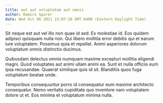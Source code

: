 ```yaml
---
title: aut aut voluptatem aut omnis
author: Ramiro Sporer
date: Wed Oct 06 2021 23:07:28 GMT-0400 (Eastern Daylight Time)
---
```

Sit neque est aut vel illo non quae id sed. Ex molestiae id. Eos quidem adipisci quisquam nulla non. Qui libero mollitia error debitis qui et earum iure voluptatem. Possimus quia et repellat. Animi asperiores dolorum voluptatum omnis distinctio ducimus.

 Quibusdam delectus omnis numquam maxime excepturi mollitia eligendi magni. Quod voluptates aut animi ullam animi ea. Sunt et nulla officiis eum ipsa recusandae. Quaerat similique quis id sit. Blanditiis quos fuga voluptatum beatae unde.

 Temporibus consequuntur porro id consequatur eum maxime architecto consequatur. Nemo veritatis cupiditate quo inventore nam voluptatem dolore ut et. Eos minima et voluptatum minima nulla.